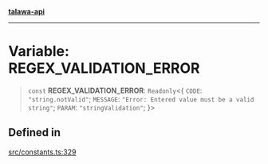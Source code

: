 [**talawa-api**](../../README.md)

***

# Variable: REGEX\_VALIDATION\_ERROR

> `const` **REGEX\_VALIDATION\_ERROR**: `Readonly`\<\{ `CODE`: `"string.notValid"`; `MESSAGE`: `"Error: Entered value must be a valid string"`; `PARAM`: `"stringValidation"`; \}\>

## Defined in

[src/constants.ts:329](https://github.com/Suyash878/talawa-api/blob/e4413cec641a837926071678fed3c7f67234e31e/src/constants.ts#L329)
